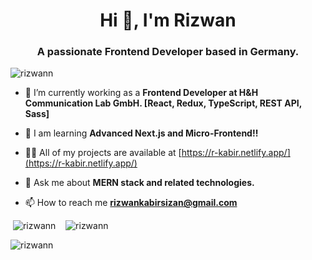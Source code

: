 <h1 align="center">Hi 👋, I'm Rizwan</h1>
<h3 align="center">A passionate Frontend Developer based in Germany.</h3>

<p align="left"> <img src="https://komarev.com/ghpvc/?username=rizwann&label=Profile%20views&color=0e75b6&style=flat" alt="rizwann" /> </p>

- 🔭 I’m currently working as a **Frontend Developer at H&H Communication Lab GmbH. [React, Redux, TypeScript, REST API, Sass]**

- 🌱 I am learning **Advanced Next.js and Micro-Frontend!!**

- 👨‍💻 All of my projects are available at [https://r-kabir.netlify.app/](https://r-kabir.netlify.app/)

- 💬 Ask me about **MERN stack and related technologies.**

- 📫 How to reach me **rizwankabirsizan@gmail.com**

<p align="left">
</p>

<p>&nbsp;<img  src="https://github-readme-stats.vercel.app/api?username=rizwann&hide_border=true&include_all_commits=true&count_private=false" alt="rizwann" /> &nbsp;&nbsp;
<img  src="https://github-readme-stats.vercel.app/api/top-langs/?username=rizwann&theme=dark&hide_border=true&include_all_commits=true&count_private=false&layout=compact" alt="rizwann" />
</p>

<p><img align="center" src="https://nirzak-streak-stats.vercel.app/?user=rizwann&theme=dark&hide_border=true" alt="rizwann" /></p>
